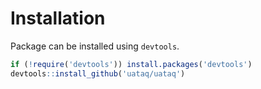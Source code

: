 # Installation

Package can be installed using `devtools`.

```R
if (!require('devtools')) install.packages('devtools')
devtools::install_github('uataq/uataq')
```

